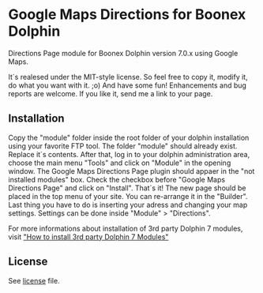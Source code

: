 Google Maps Directions for Boonex Dolphin
===

Directions Page module for Boonex Dolphin version 7.0.x using Google Maps.

It´s realesed under the MIT-style license. So feel free to copy it, modify it, do what you want with it. ;o)
And have some fun! Enhancements and bug reports are welcome. If you like it, send me a link to your page.



Installation
---

Copy the "module" folder inside the root folder of your dolphin installation using your favorite FTP tool. The folder "module" should already exist. Replace it´s contents.
After that, log in to your dolphin administration area, choose the main menu "Tools" and click on "Module" in the opening window.
The Google Maps Directions Page plugin should appaer in the "not installed modules" box. Check the checkbox before "Google Maps Directions Page" and click on "Install". That´s it!
The new page should be placed in the top menu of your site. You can re-arrange it in the "Builder".
Last thing you have to do is inserting your adress and changing your map settings. Settings can be done inside "Module" > "Directions".


For more informations about installation of 3rd party Dolphin 7 modules, visit ["How to install 3rd party Dolphin 7 Modules"](http://www.boonex.com/trac/dolphin/wiki/TutorialHowToInstallThirdPartyDolphinModules)


License
---

See [license](https://github.com/SunboX/Google-Maps-Directions-for-Boonex-Dolphin/blob/master/license) file.